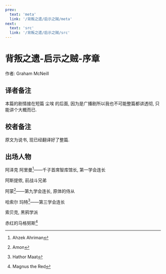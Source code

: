 ```yaml
---
prev:
  text: 'meta'
  link: '/背叛之遗/启示之贼/meta'
next:
  text: 'src'
  link: '/背叛之遗/启示之贼/src'
---
```


# 背叛之遗-启示之贼-序章

作者: Graham McNeill

## 译者备注

本篇的剧情接在短篇 尘埃 的后面, 因为是广播剧所以我也不可能整篇都讲透彻, 只能讲个大概而已.

## 校者备注

原文为说书, 现已经翻译好了整篇.

## 出场人物

阿泽克 阿里曼[^1]——千子首席智库馆长, 第一学会连长

阿斯提侬, 前战斗兄弟

阿蒙[^2]——第九学会连长, 原体的侍从

哈索尔 玛特[^3]——第三学会连长

索贝克, 黑鸦学派

赤红的马格努斯[^4]

[^1]: Ahzek Ahriman

[^2]: Amon

[^3]: Hathor Maat

[^4]: Magnus the Red

